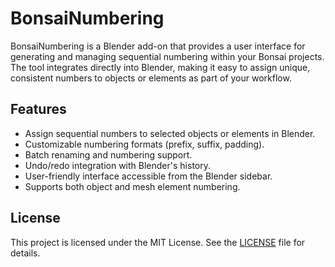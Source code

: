 # BonsaiNumbering
BonsaiNumbering is a Blender add-on that provides a user interface for generating and managing sequential numbering within your Bonsai projects. The tool integrates directly into Blender, making it easy to assign unique, consistent numbers to objects or elements as part of your workflow.

## Features

- Assign sequential numbers to selected objects or elements in Blender.
- Customizable numbering formats (prefix, suffix, padding).
- Batch renaming and numbering support.
- Undo/redo integration with Blender's history.
- User-friendly interface accessible from the Blender sidebar.
- Supports both object and mesh element numbering.

## License

This project is licensed under the MIT License. See the [LICENSE](LICENSE) file for details.
